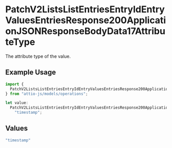 # PatchV2ListsListEntriesEntryIdEntryValuesEntriesResponse200ApplicationJSONResponseBodyData17AttributeType

The attribute type of the value.

## Example Usage

```typescript
import {
  PatchV2ListsListEntriesEntryIdEntryValuesEntriesResponse200ApplicationJSONResponseBodyData17AttributeType,
} from "attio-js/models/operations";

let value:
  PatchV2ListsListEntriesEntryIdEntryValuesEntriesResponse200ApplicationJSONResponseBodyData17AttributeType =
    "timestamp";
```

## Values

```typescript
"timestamp"
```